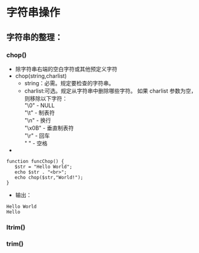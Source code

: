 # 字符串操作

## 字符串的整理：
### chop()
 + 除字符串右端的空白字符或其他预定义字符
 + chop(string,charlist)
   - string：必需。规定要检查的字符串。
   - charlist:可选。规定从字符串中删除哪些字符。
            如果 charlist 参数为空，则移除以下字符：<br/>
            "\0" - NULL<br/>
            "\t" - 制表符<br/>
            "\n" - 换行<br/>
            "\x0B" - 垂直制表符<br/>
            "\r" - 回车<br/>
            " " - 空格
 + 
 ```
 function funcChop() {
 	$str = "Hello World";
 	echo $str . "<br>";
 	echo chop($str,"World!");
 }
 ```
 + 输出：
 ```
 Hello World
 Hello
 ```
 
    
              
                
### ltrim()
###  trim()
